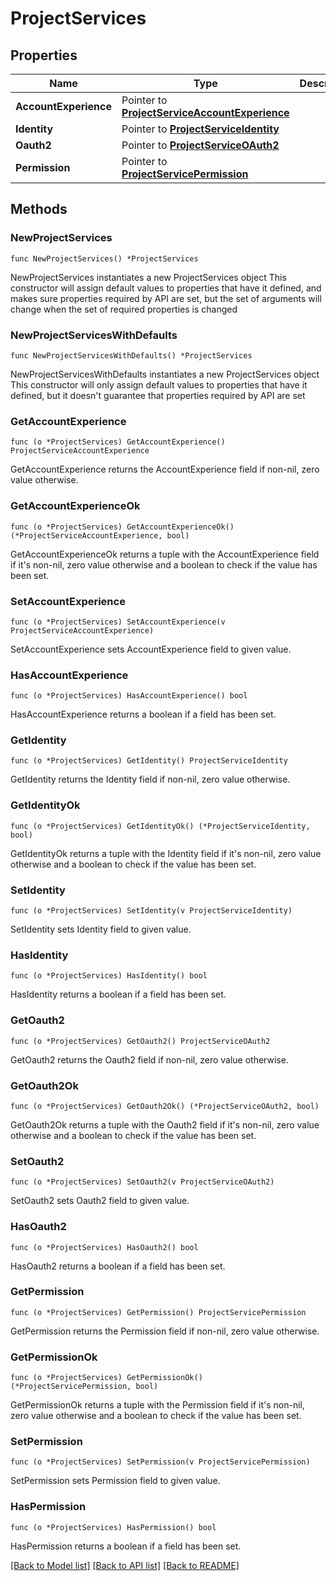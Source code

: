 # ProjectServices

## Properties

Name | Type | Description | Notes
------------ | ------------- | ------------- | -------------
**AccountExperience** | Pointer to [**ProjectServiceAccountExperience**](ProjectServiceAccountExperience.md) |  | [optional] 
**Identity** | Pointer to [**ProjectServiceIdentity**](ProjectServiceIdentity.md) |  | [optional] 
**Oauth2** | Pointer to [**ProjectServiceOAuth2**](ProjectServiceOAuth2.md) |  | [optional] 
**Permission** | Pointer to [**ProjectServicePermission**](ProjectServicePermission.md) |  | [optional] 

## Methods

### NewProjectServices

`func NewProjectServices() *ProjectServices`

NewProjectServices instantiates a new ProjectServices object
This constructor will assign default values to properties that have it defined,
and makes sure properties required by API are set, but the set of arguments
will change when the set of required properties is changed

### NewProjectServicesWithDefaults

`func NewProjectServicesWithDefaults() *ProjectServices`

NewProjectServicesWithDefaults instantiates a new ProjectServices object
This constructor will only assign default values to properties that have it defined,
but it doesn't guarantee that properties required by API are set

### GetAccountExperience

`func (o *ProjectServices) GetAccountExperience() ProjectServiceAccountExperience`

GetAccountExperience returns the AccountExperience field if non-nil, zero value otherwise.

### GetAccountExperienceOk

`func (o *ProjectServices) GetAccountExperienceOk() (*ProjectServiceAccountExperience, bool)`

GetAccountExperienceOk returns a tuple with the AccountExperience field if it's non-nil, zero value otherwise
and a boolean to check if the value has been set.

### SetAccountExperience

`func (o *ProjectServices) SetAccountExperience(v ProjectServiceAccountExperience)`

SetAccountExperience sets AccountExperience field to given value.

### HasAccountExperience

`func (o *ProjectServices) HasAccountExperience() bool`

HasAccountExperience returns a boolean if a field has been set.

### GetIdentity

`func (o *ProjectServices) GetIdentity() ProjectServiceIdentity`

GetIdentity returns the Identity field if non-nil, zero value otherwise.

### GetIdentityOk

`func (o *ProjectServices) GetIdentityOk() (*ProjectServiceIdentity, bool)`

GetIdentityOk returns a tuple with the Identity field if it's non-nil, zero value otherwise
and a boolean to check if the value has been set.

### SetIdentity

`func (o *ProjectServices) SetIdentity(v ProjectServiceIdentity)`

SetIdentity sets Identity field to given value.

### HasIdentity

`func (o *ProjectServices) HasIdentity() bool`

HasIdentity returns a boolean if a field has been set.

### GetOauth2

`func (o *ProjectServices) GetOauth2() ProjectServiceOAuth2`

GetOauth2 returns the Oauth2 field if non-nil, zero value otherwise.

### GetOauth2Ok

`func (o *ProjectServices) GetOauth2Ok() (*ProjectServiceOAuth2, bool)`

GetOauth2Ok returns a tuple with the Oauth2 field if it's non-nil, zero value otherwise
and a boolean to check if the value has been set.

### SetOauth2

`func (o *ProjectServices) SetOauth2(v ProjectServiceOAuth2)`

SetOauth2 sets Oauth2 field to given value.

### HasOauth2

`func (o *ProjectServices) HasOauth2() bool`

HasOauth2 returns a boolean if a field has been set.

### GetPermission

`func (o *ProjectServices) GetPermission() ProjectServicePermission`

GetPermission returns the Permission field if non-nil, zero value otherwise.

### GetPermissionOk

`func (o *ProjectServices) GetPermissionOk() (*ProjectServicePermission, bool)`

GetPermissionOk returns a tuple with the Permission field if it's non-nil, zero value otherwise
and a boolean to check if the value has been set.

### SetPermission

`func (o *ProjectServices) SetPermission(v ProjectServicePermission)`

SetPermission sets Permission field to given value.

### HasPermission

`func (o *ProjectServices) HasPermission() bool`

HasPermission returns a boolean if a field has been set.


[[Back to Model list]](../README.md#documentation-for-models) [[Back to API list]](../README.md#documentation-for-api-endpoints) [[Back to README]](../README.md)


